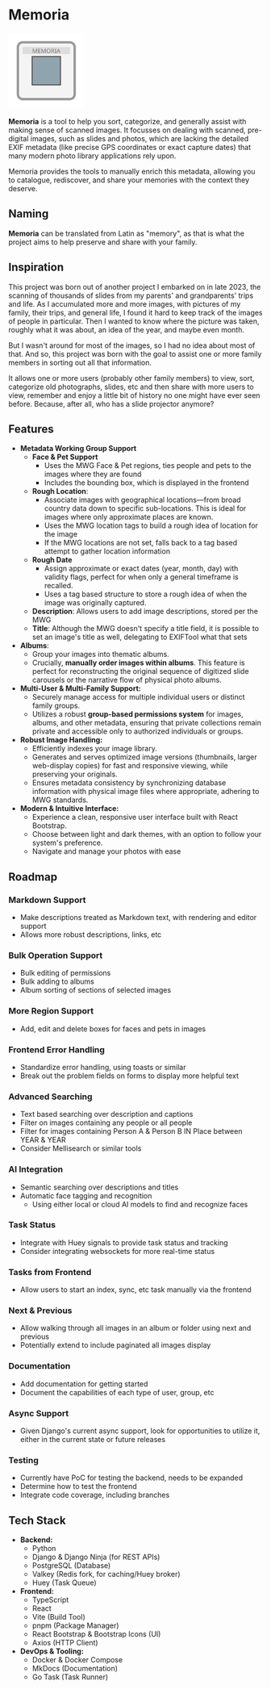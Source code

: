 # Memoria

<img src="src-frontend\public\brand.svg" width="150" height="150" alt="project logo">

**Memoria** is a tool to help you sort, categorize, and generally assist with making sense of scanned images. It focusses on
dealing with scanned, pre-digital images, such as slides and photos, which are lacking the detailed EXIF metadata
(like precise GPS coordinates or exact capture dates) that many modern photo library applications rely upon.

Memoria provides the tools to manually enrich this metadata, allowing you to catalogue, rediscover, and share your memories with the context they deserve.

## Naming

**Memoria** can be translated from Latin as "memory", as that is what the project aims to help preserve and share with your family.

## Inspiration

This project was born out of another project I embarked on in late 2023, the scanning of thousands of slides from my
parents' and grandparents' trips and life. As I accumulated more and more images, with pictures of my family, their trips, and general life,
I found it hard to keep track of the images of people in particular. Then I
wanted to know where the picture was taken, roughly what it was about, an idea of the year, and maybe even month.

But I wasn't around for most of the images, so I had no idea about most of that. And so, this project was
born with the goal to assist one or more family members in sorting out all that information.

It allows one or more users (probably other family members) to view, sort, categorize old photographs,
slides, etc and then share with more users to view, remember and enjoy a little bit of history no one might have ever seen before. Because, after all,
who has a slide projector anymore?

## Features

- **Metadata Working Group Support**
  - **Face & Pet Support**
    - Uses the MWG Face & Pet regions, ties people and pets to the images where they are found
    - Includes the bounding box, which is displayed in the frontend
  - **Rough Location**:
    - Associate images with geographical locations—from broad country data down to specific sub-locations. This is ideal for images where only approximate places are known.
    - Uses the MWG location tags to build a rough idea of location for the image
    - If the MWG locations are not set, falls back to a tag based attempt to gather location information
  - **Rough Date**
    - Assign approximate or exact dates (year, month, day) with validity flags, perfect for when only a general timeframe is recalled.
    - Uses a tag based structure to store a rough idea of when the image was originally captured.
  - **Description**: Allows users to add image descriptions, stored per the MWG
  - **Title**: Although the MWG doesn't specify a title field, it is possible to set an image's title as well, delegating to EXIFTool what that sets
- **Albums**:
  - Group your images into thematic albums.
  - Crucially, **manually order images within albums**. This feature is perfect for reconstructing the original sequence of digitized slide carousels or the narrative flow of physical photo albums.
- **Multi-User & Multi-Family Support:**
  - Securely manage access for multiple individual users or distinct family groups.
  - Utilizes a robust **group-based permissions system** for images, albums, and other metadata, ensuring that private collections remain private and accessible only to authorized individuals or groups.
- **Robust Image Handling:**
  - Efficiently indexes your image library.
  - Generates and serves optimized image versions (thumbnails, larger web-display copies) for fast and responsive viewing, while preserving your originals.
  - Ensures metadata consistency by synchronizing database information with physical image files where appropriate, adhering to MWG standards.
- **Modern & Intuitive Interface:**
  - Experience a clean, responsive user interface built with React Bootstrap.
  - Choose between light and dark themes, with an option to follow your system's preference.
  - Navigate and manage your photos with ease

## Roadmap

### Markdown Support

- Make descriptions treated as Markdown text, with rendering and editor support
- Allows more robust descriptions, links, etc

### Bulk Operation Support

- Bulk editing of permissions
- Bulk adding to albums
- Album sorting of sections of selected images

### More Region Support

- Add, edit and delete boxes for faces and pets in images

### Frontend Error Handling

- Standardize error handling, using toasts or similar
- Break out the problem fields on forms to display more helpful text

### Advanced Searching

- Text based searching over description and captions
- Filter on images containing any people or all people
- Filter for images containing Person A & Person B IN Place between YEAR & YEAR
- Consider Mellisearch or similar tools

### AI Integration

- Semantic searching over descriptions and titles
- Automatic face tagging and recognition
  - Using either local or cloud AI models to find and recognize faces

### Task Status

- Integrate with Huey signals to provide task status and tracking
- Consider integrating websockets for more real-time status

### Tasks from Frontend

- Allow users to start an index, sync, etc task manually via the frontend

### Next & Previous

- Allow walking through all images in an album or folder using next and previous
- Potentially extend to include paginated all images display

### Documentation

- Add documentation for getting started
- Document the capabilities of each type of user, group, etc

### Async Support

- Given Django's current async support, look for opportunities to utilize it, either in the current state or future releases

### Testing

- Currently have PoC for testing the backend, needs to be expanded
- Determine how to test the frontend
- Integrate code coverage, including branches

## Tech Stack

- **Backend:**
  - Python
  - Django & Django Ninja (for REST APIs)
  - PostgreSQL (Database)
  - Valkey (Redis fork, for caching/Huey broker)
  - Huey (Task Queue)
- **Frontend:**
  - TypeScript
  - React
  - Vite (Build Tool)
  - pnpm (Package Manager)
  - React Bootstrap & Bootstrap Icons (UI)
  - Axios (HTTP Client)
- **DevOps & Tooling:**
  - Docker & Docker Compose
  - MkDocs (Documentation)
  - Go Task (Task Runner)
